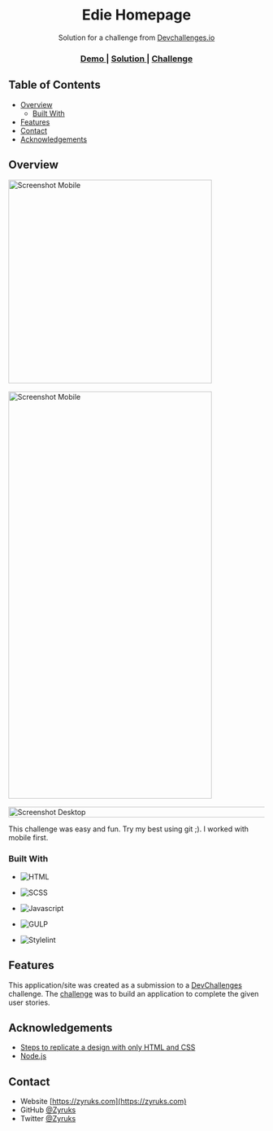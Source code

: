 <h1 align="center">Edie Homepage</h1>

<div align="center">
   Solution for a challenge from  <a href="http://devchallenges.io" target="_blank">Devchallenges.io</a>
</div>

<div align="center">
  <h3>
    <a href="https://zyruks.com/challenges/devchallenges/edie-homepage/">
      Demo
    </a>
    <span> | </span>
    <a href="https://github.com/Zyruks/dev-challenge/tree/main/edie-homepage">
      Solution
    </a>
    <span> | </span>
    <a href="https://devchallenges.io/challenges/xobQBuf8zWWmiYMIAZe0">
      Challenge
    </a>
  </h3>
</div>

<!-- TABLE OF CONTENTS -->

## Table of Contents

- [Overview](#overview)
  - [Built With](#built-with)
- [Features](#features)
- [Contact](#contact)
- [Acknowledgements](#acknowledgements)

<!-- OVERVIEW -->

## Overview

<div style="display: flex; flex-wrap: wrap; gap: 1rem;">
<img src="./screenshots/mobile.png" width="400" title="Screenshot Mobile"/>
<img src="./screenshots/mobile-menu.png" width="400"  height="800" title="Screenshot Mobile"/>
<img src="./screenshots/desktop.png" width="600" height="100%" title="Screenshot Desktop"/>

 </div>

This challenge was easy and fun. Try my best using git ;).
I worked with mobile first.

### Built With

- ![HTML](.././custom-ico/html.ico)

- ![SCSS](.././custom-ico/sass.ico)

- ![Javascript](.././custom-ico/js.ico)

- ![GULP](.././custom-ico/gulp.ico)

- ![Stylelint](.././custom-ico/stylelint.ico)

## Features

This application/site was created as a submission to a [DevChallenges](https://devchallenges.io/challenges) challenge. The [challenge](https://devchallenges.io/challenges/xobQBuf8zWWmiYMIAZe0) was to build an application to complete the given user stories.

## Acknowledgements

<!-- This section should list any articles or add-ons/plugins that helps you to complete the project. This is optional but it will help you in the future. For example -->

- [Steps to replicate a design with only HTML and CSS](https://devchallenges-blogs.web.app/how-to-replicate-design/)
- [Node.js](https://nodejs.org/)

## Contact

- Website [https://zyruks.com](https://zyruks.com)
- GitHub [@Zyruks](https://github.com/Zyruks/)
- Twitter [@Zyruks](https://twitter.com/Zyruks/)
